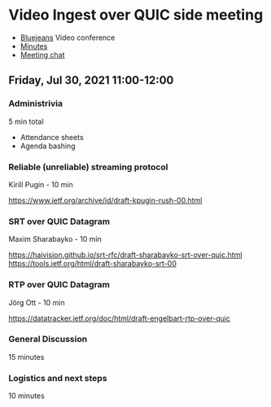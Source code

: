 # Video Ingest over QUIC side meeting

* [Bluejeans](https://bluejeans.com/349851322) Video conference
* [Minutes](https://codimd.ietf.org/W_IANtwnRLmYOkvfbQoOJA)
* [Meeting chat](xmpp:vioq@jabber.ietf.org?join)

## Friday, Jul 30, 2021  11:00-12:00

### Administrivia

5 min total

* Attendance sheets
* Agenda bashing

### Reliable (unreliable) streaming protocol

Kirill Pugin - 10 min

https://www.ietf.org/archive/id/draft-kpugin-rush-00.html

### SRT over QUIC Datagram

Maxim Sharabayko - 10 min

https://haivision.github.io/srt-rfc/draft-sharabayko-srt-over-quic.html
https://tools.ietf.org/html/draft-sharabayko-srt-00

### RTP over QUIC Datagram

Jörg Ott - 10 min

https://datatracker.ietf.org/doc/html/draft-engelbart-rtp-over-quic

### General Discussion

15 minutes

### Logistics and next steps

10 minutes
